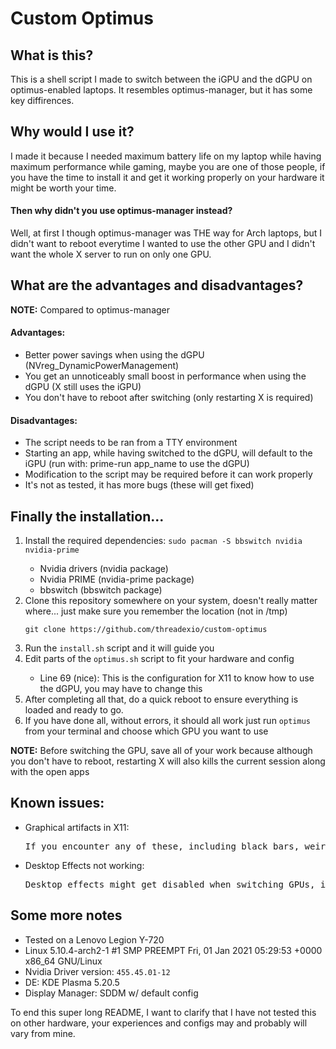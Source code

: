 # Custom Optimus

## What is this?

This is a shell script I made to switch between the iGPU and the dGPU on optimus-enabled laptops. It resembles optimus-manager, but it has some key diffirences.


## Why would I use it?

I made it because I needed maximum battery life on my laptop while having maximum performance while gaming, maybe you are one of those people, if you have the time to install it and get it working properly on your hardware it might be worth your time.

#### Then why didn't you use optimus-manager instead?

Well, at first I though optimus-manager was THE way for Arch laptops, but I didn't want to reboot everytime I wanted to use the other GPU and I didn't want the whole X server to run on only one GPU.

## What are the advantages and disadvantages?

**NOTE:** Compared to optimus-manager


#### Advantages:
<ul>

<li>Better power savings when using the dGPU (NVreg_DynamicPowerManagement)</li>

<li>You get an unnoticeably small boost in performance when using the dGPU (X still uses the iGPU)

<li>You don't have to reboot after switching (only restarting X is required)</li>

</ul>

#### Disadvantages:
<ul>

<li>The script needs to be ran from a TTY environment</li>

<li>Starting an app, while having switched to the dGPU, will default to the iGPU (run with: prime-run app_name to use the dGPU)</li>

<li>Modification to the script may be required before it can work properly</li>

<li>It's not as tested, it has more bugs (these will get fixed)</li>

</ul>

## Finally the installation...
<ol>

<li>Install the required dependencies: <code>sudo pacman -S bbswitch nvidia nvidia-prime</code></li>

<ul>

<li>Nvidia drivers (nvidia package)</li>

<li>Nvidia PRIME (nvidia-prime package)</li>

<li>bbswitch (bbswitch package)</li>

</ul>

<li>Clone this repository somewhere on your system, doesn't really matter where... just make sure you remember the location (not in /tmp)</li>

<pre><code>git clone https://github.com/threadexio/custom-optimus</code></pre>

<li>Run the <code>install.sh</code> script and it will guide you</li>

<li>Edit parts of the <code>optimus.sh</code> script to fit your hardware and config</li>

<ul>

<li>Line 69 (nice): This is the configuration for X11 to know how to use the dGPU, you may have to change this</li>

</ul>

<li>After completing all that, do a quick reboot to ensure everything is loaded and ready to go.</li>

<li>If you have done all, without errors, it should all work just run <code>optimus</code> from your terminal and choose which GPU you want to use</li>

</ol>

**NOTE:** Before switching the GPU, save all of your work because although you don't have to reboot, restarting X will also kills the current session along with the open apps

## Known issues:
<ul>

<li>Graphical artifacts in X11:</li>
<pre>If you encounter any of these, including black bars, weird shapes and more, just switch to the any TTY with Ctrl + Alt + F1-12 and restart your display manager</pre>

<li>Desktop Effects not working:</li>
<pre>Desktop effects might get disabled when switching GPUs, if that happens just restart your compositor (it worked for me in Plasma w/ OpenGL 2.0)</pre>

</ul>

## Some more notes
<ul>

<li>Tested on a Lenovo Legion Y-720</li>
<li>Linux 5.10.4-arch2-1 #1 SMP PREEMPT Fri, 01 Jan 2021 05:29:53 +0000 x86_64 GNU/Linux</li>
<li>Nvidia Driver version: <code>455.45.01-12</code></li>
<li>DE: KDE Plasma 5.20.5</li>
<li>Display Manager: SDDM w/ default config

</ul>

To end this super long README, I want to clarify that I have not tested this on other hardware, your experiences and configs may and probably will vary from mine.
